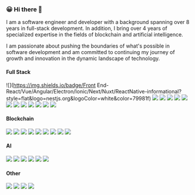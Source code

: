 ### 😀 Hi there 👋

<!--
**tomilette/tomilette** is a ✨ _special_ ✨ repository because its `README.md` (this file) appears on your GitHub profile.

Here are some ideas to get you started:

- 🔭 I’m currently working on ...
- 🌱 I’m currently learning ...
- 👯 I’m looking to collaborate on ...
- 🤔 I’m looking for help with ...
- 💬 Ask me about ...
- 📫 How to reach me: ...
- 😄 Pronouns: ...
- ⚡ Fun fact: ...
-->
I am a software engineer and developer with a background spanning over 8 years in full-stack development.
In addition, I bring over 4 years of specialized expertise in the fields of blockchain and artificial intelligence.

I am passionate about pushing the boundaries of what's possible in software development and am committed to 
continuing my journey of growth and innovation in the dynamic landscape of technology.

#### Full Stack
![](https://img.shields.io/badge/Front End-React/Vue/Angular/Electron/Ionic/Next/Nuxt/ReactNative-informational?style=flat&logo=nestjs.org&logoColor=white&color=79981f)
![](https://img.shields.io/badge/Framework-React-informational?style=flat&logo=react&logoColor=white&color=79981f)
![](https://img.shields.io/badge/Framework-Vue-informational?style=flat&logo=vue.js&logoColor=white&color=79981f)
![](https://img.shields.io/badge/Framework-Angular-informational?style=flat&logo=angular&logoColor=white&color=79981f)
![](https://img.shields.io/badge/Framework-Electron-informational?style=flat&logo=electron&logoColor=white&color=79981f)
![](https://img.shields.io/badge/Framework-Ionic-informational?style=flat&logo=ionic&logoColor=white&color=79981f)
![](https://img.shields.io/badge/Framework-Next-informational?style=flat&logo=next.js&logoColor=white&color=79981f)
![](https://img.shields.io/badge/Framework-Nuxt-informational?style=flat&logo=nuxt.js&logoColor=white&color=79981f)
![](https://img.shields.io/badge/Framework-React_Native-informational?style=flat&logo=react&logoColor=white&color=79981f)
![](https://img.shields.io/badge/Framework-Express-informational?style=flat&logo=express&logoColor=white&color=79981f)
![](https://img.shields.io/badge/Framework-Django-informational?style=flat&logo=django&logoColor=white&color=79981f)
![](https://img.shields.io/badge/Framework-Flask-informational?style=flat&logo=flask&logoColor=white&color=79981f)
![](https://img.shields.io/badge/Framework-Nest-informational?style=flat&logo=nestjs.org&logoColor=white&color=79981f)


#### Blockchain
![](https://img.shields.io/badge/Network-Ethereum-informational?style=flat&logo=ethereum&logoColor=white&color=79981f)
![](https://img.shields.io/badge/Network-Solana-informational?style=flat&logo=solana&logoColor=white&color=79981f)
![](https://img.shields.io/badge/Network-Polygon-informational?style=flat&logo=polygon&logoColor=white&color=79981f)
![](https://img.shields.io/badge/Network-Bitcoin-informational?style=flat&logo=bitcoin&logoColor=white&color=79981f)
![](https://img.shields.io/badge/Library-Web3-informational?style=flat&logo=web3&logoColor=white&color=79981f)
![](https://img.shields.io/badge/Library-Ether-informational?style=flat&logo=ether&logoColor=white&color=79981f)
![](https://img.shields.io/badge/Token-ERC20-informational?style=flat&logo=erc20&logoColor=white&color=79981f)
![](https://img.shields.io/badge/Token-ERC721-informational?style=flat&logo=erc721&logoColor=white&color=79981f)
![](https://img.shields.io/badge/Token-ERC1155-informational?style=flat&logo=erc1155&logoColor=white&color=79981f)


#### AI
![](https://img.shields.io/badge/TensorFlow-8A2BE2)
![](https://img.shields.io/badge/PyTorch-8A2BE2)
![](https://img.shields.io/badge/CNN-8A2BE2)
![](https://img.shields.io/badge/RNN-8A2BE2)
![](https://img.shields.io/badge/Transformers-8A2BE2)
![](https://img.shields.io/badge/OpenCV-8A2BE2)

#### Other
![](https://img.shields.io/badge/CI/CD-2a32ae)
![](https://img.shields.io/badge/Docker-2a32ae)
![](https://img.shields.io/badge/Git-2a32ae)
![](https://img.shields.io/badge/AWS-2a32ae)
